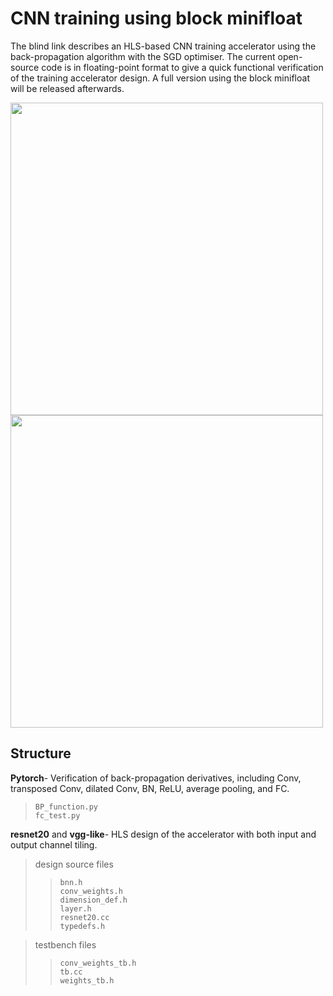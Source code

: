 # CNN training using block minifloat

The blind link describes an HLS-based CNN training accelerator using the back-propagation algorithm with the SGD optimiser. The current open-source code is in floating-point format to give a quick functional verification of the training accelerator design. A full version using the block minifloat will be released afterwards.

<!-- ![resnet20](https://github.com/chuliang007/resnet20_cifar-training/blob/main/resnet20/resnet_hw.png)
![vgg-like](https://github.com/chuliang007/resnet20_cifar-training/blob/main/vgg-like/vgg_hw.png) -->

<img src="https://github.com/chuliang007/resnet20_cifar-training/blob/main/resnet20/resnet_hw.png" width="500px"/><img src="https://github.com/chuliang007/resnet20_cifar-training/blob/main/vgg-like/vgg_hw.png" width="500px"/><br/>

## Structure  

**Pytorch**- Verification of back-propagation derivatives, including Conv, transposed Conv, dilated Conv, BN, ReLU, average pooling, and FC.  

> ```BP_function.py``` <br>
> ```fc_test.py``` <br>


**resnet20** and **vgg-like**- HLS design of the accelerator with both input and output channel tiling.

> design source files    
>> ```bnn.h``` <br>
>> ```conv_weights.h``` <br>
>> ```dimension_def.h``` <br> 
>> ```layer.h``` <br>
>> ```resnet20.cc``` <br>
>> ```typedefs.h``` <br>

> testbench files
>> ```conv_weights_tb.h``` <br>
>> ```tb.cc``` <br>
>> ```weights_tb.h``` <br>


